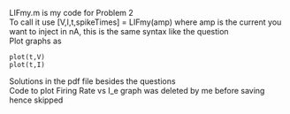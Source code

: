 LIFmy.m is my code for Problem 2 \
To call it use [V,I,t,spikeTimes] = LIFmy(amp) where amp is the current you want to inject in nA, this is the same syntax like the question \
Plot graphs as 
```
plot(t,V)
plot(t,I)
```
Solutions in the pdf file besides the questions \
Code to plot Firing Rate vs I_e graph was deleted by me before saving hence skipped 
